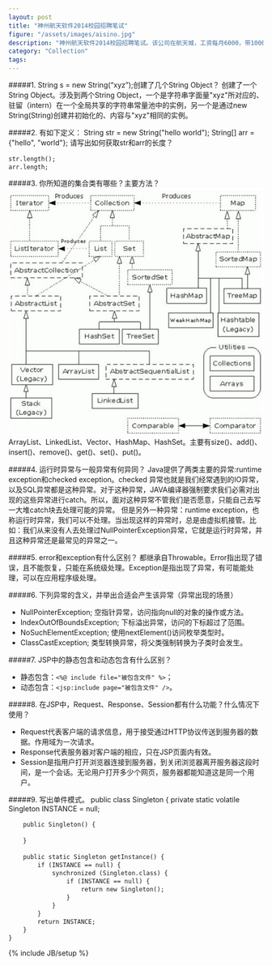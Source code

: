 ```yaml
---
layout: post
title: "神州航天软件2014校园招聘笔试"
figure: "/assets/images/aisino.jpg"
description: "神州航天软件2014校园招聘笔试。该公司在航天城，工资每月6000，带1000补贴，解决北京户口。待遇还是不错的。一次签5年。"
category: "Collection"
tags: 
---
```


#####1. String s = new String(“xyz”);创建了几个String Object？
创建了一个String Object。涉及到两个String Object，一个是字符串字面量"xyz"所对应的、驻留（intern）在一个全局共享的字符串常量池中的实例，另一个是通过new String(String)创建并初始化的、内容与"xyz"相同的实例。

#####2. 有如下定义：
    String str = new String("hello world");
    String[] arr = {"hello", "world"};
请写出如何获取str和arr的长度？

    str.length();
    arr.length;

#####3. 你所知道的集合类有哪些？主要方法？
![IMG-THUMBNAIL](/assets/images/post/java_collection.png)
ArrayList、LinkedList、Vector、HashMap、HashSet。主要有size()、add()、insert()、remove()、get()、set()、put()。

#####4. 运行时异常与一般异常有何异同？
Java提供了两类主要的异常:runtime exception和checked exception。checked 异常也就是我们经常遇到的IO异常，以及SQL异常都是这种异常。对于这种异常，JAVA编译器强制要求我们必需对出现的这些异常进行catch。所以，面对这种异常不管我们是否愿意，只能自己去写一大堆catch块去处理可能的异常。
但是另外一种异常：runtime exception，也称运行时异常，我们可以不处理。当出现这样的异常时，总是由虚拟机接管。比如：我们从来没有人去处理过NullPointerException异常，它就是运行时异常，并且这种异常还是最常见的异常之一。

#####5. error和exception有什么区别？
都继承自Throwable。Error指出现了错误，且不能恢复，只能在系统级处理。Exception是指出现了异常，有可能能处理，可以在应用程序级处理。

#####6. 下列异常的含义，并举出合适会产生该异常（异常出现的场景）
+ NullPointerException; 空指针异常，访问指向null的对象的操作或方法。
+ IndexOutOfBoundsException; 下标溢出异常，访问的下标超过了范围。
+ NoSuchElementException; 使用nextElement()访问枚举类型时。
+ ClassCastException; 类型转换异常，将父类强制转换为子类时会发生。

#####7. JSP中的静态包含和动态包含有什么区别？
+ 静态包含：`<%@ include file="被包含文件" %>`；
+ 动态包含：`<jsp:include page="被包含文件" />`。

#####8. 在JSP中，Request、Response、Session都有什么功能？什么情况下使用？
+ Request代表客户端的请求信息，用于接受通过HTTP协议传送到服务器的数据。作用域为一次请求。
+ Response代表服务器对客户端的相应，只在JSP页面内有效。
+ Session是指用户打开浏览器连接到服务器，到关闭浏览器离开服务器这段时间，是一个会话。无论用户打开多少个网页，服务器都能知道这是同一个用户。 

#####9. 写出单件模式。
    public class Singleton {
        private static volatile Singleton INSTANCE = null;

        public Singleton() {

        }

        public static Singleton getInstance() {
            if (INSTANCE == null) {
                synchronized (Singleton.class) {
                    if (INSTANCE == null) {
                        return new Singleton();
                    }
                }
            }
            return INSTANCE;
        }
    }

{% include JB/setup %}